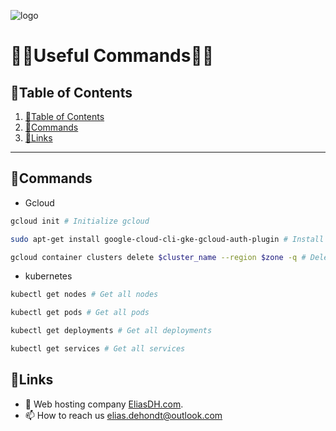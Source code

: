 ![logo](https://eliasdh.com/assets/media/images/logo-github.png)
# 💙🤍Useful Commands🤍💙

## 📘Table of Contents

1. [📘Table of Contents](#📘table-of-contents)
2. [📝Commands](#📝Commands)
3. [🔗Links](#🔗links)

---

## 📝Commands

- Gcloud
```bash
gcloud init # Initialize gcloud

sudo apt-get install google-cloud-cli-gke-gcloud-auth-plugin # Install gcloud package for kubernetes

gcloud container clusters delete $cluster_name --region $zone -q # Delete a cluster
```

- kubernetes
```bash
kubectl get nodes # Get all nodes

kubectl get pods # Get all pods

kubectl get deployments # Get all deployments

kubectl get services # Get all services
```

## 🔗Links
- 👯 Web hosting company [EliasDH.com](https://eliasdh.com).
- 📫 How to reach us elias.dehondt@outlook.com